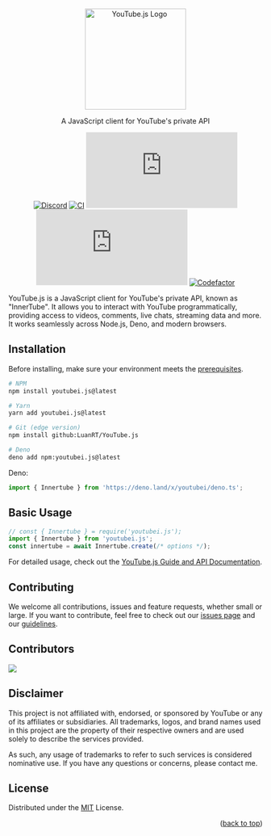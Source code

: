 <!-- BADGE LINKS -->
[npm]: https://www.npmjs.com/package/youtubei.js
[versions]: https://www.npmjs.com/package/youtubei.js?activeTab=versions
[codefactor]: https://www.codefactor.io/repository/github/luanrt/youtube.js
[actions]: https://github.com/LuanRT/YouTube.js/actions
[discord]: https://discord.gg/syDu7Yks54

<div align="center">
  <br/>
  <p>
    <a href="https://github.com/LuanRT/YouTube.js">
      <img src="https://luanrt.github.io/assets/img/ytjs.svg" alt="YouTube.js Logo" width="200" />
    </a>
  </p>
  <p>A JavaScript client for YouTube's private API</p>

[![Discord](https://img.shields.io/badge/discord-online-brightgreen.svg)][discord]
[![CI](https://github.com/LuanRT/YouTube.js/actions/workflows/test.yml/badge.svg)][actions]
[![NPM Version](https://img.shields.io/npm/v/youtubei.js?color=%2335C757)][versions]
[![Downloads](https://img.shields.io/npm/dt/youtubei.js)][npm]
[![Codefactor](https://www.codefactor.io/repository/github/luanrt/youtube.js/badge)][codefactor]

</div>

YouTube.js is a JavaScript client for YouTube's private API, known as "InnerTube". It allows you to interact with YouTube programmatically, providing access to videos, comments, live chats, streaming data and more. It works seamlessly across Node.js, Deno, and modern browsers.

## Installation

Before installing, make sure your environment meets the [prerequisites](https://ytjs.dev/guide/getting-started.html#prerequisites).

```bash
# NPM
npm install youtubei.js@latest

# Yarn
yarn add youtubei.js@latest

# Git (edge version)
npm install github:LuanRT/YouTube.js

# Deno
deno add npm:youtubei.js@latest
```

Deno:
```ts
import { Innertube } from 'https://deno.land/x/youtubei/deno.ts';
```

## Basic Usage

```ts
// const { Innertube } = require('youtubei.js');
import { Innertube } from 'youtubei.js';
const innertube = await Innertube.create(/* options */);
```

For detailed usage, check out the [YouTube.js Guide and API Documentation](https://ytjs.dev).

## Contributing
We welcome all contributions, issues and feature requests, whether small or large. If you want to contribute, feel free to check out our [issues page](https://github.com/LuanRT/YouTube.js/issues) and our [guidelines](https://github.com/LuanRT/YouTube.js/blob/main/CONTRIBUTING.md).

## Contributors
<a href="https://github.com/LuanRT/YouTube.js/graphs/contributors">
  <img src="https://contrib.rocks/image?repo=LuanRT/YouTube.js" />
</a>

## Disclaimer
This project is not affiliated with, endorsed, or sponsored by YouTube or any of its affiliates or subsidiaries. All trademarks, logos, and brand names used in this project are the property of their respective owners and are used solely to describe the services provided.

As such, any usage of trademarks to refer to such services is considered nominative use. If you have any questions or concerns, please contact me.

## License
Distributed under the [MIT](https://choosealicense.com/licenses/mit/) License.

<p align="right">
(<a href="#top">back to top</a>)
</p>
